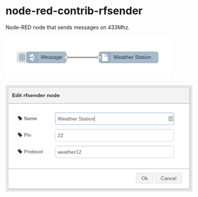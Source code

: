 node-red-contrib-rfsender
==========================

Node-RED node that sends messages on 433Mhz.

![Nodes](nodes.png)

![Settings](settings.png)